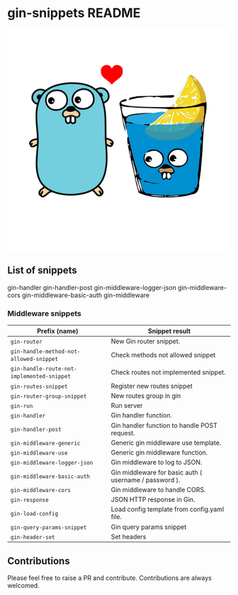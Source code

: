 # gin-snippets README

![gin-framework](images/go-gin-snippets.png)


## List of snippets
gin-handler
gin-handler-post
gin-middleware-logger-json
gin-middleware-cors
gin-middleware-basic-auth
gin-middleware
### Middleware snippets

| Prefix (name)                                 | Snippet result                                          |
|-----------------------------------------------|---------------------------------------------------------|
| `gin-router`                  | New Gin router snippet. 
| `gin-handle-method-not-allowed-snippet`                  | Check methods not allowed snippet 
| `gin-handle-route-not-implemented-snippet`                  | Check routes not implemented snippet.  
| `gin-routes-snippet`                  | Register new routes snippet
| `gin-router-group-snippet`                  | New routes group in gin |
| `gin-run`                  | Run server |
| `gin-handler`                  | Gin handler function.                             |
| `gin-handler-post`           | Gin handler function to handle POST request.                    |
| `gin-middleware-generic`            | Generic gin middleware use template.                       |
| `gin-middleware-use`            | Generic gin middleware function.                       |
| `gin-middleware-logger-json`             | Gin middleware to log to JSON.                |
| `gin-middleware-basic-auth`      | Gin middleware for basic auth ( username / password ).       |
| `gin-middleware-cors`       | Gin middleware to handle CORS.          |
| `gin-response`       | JSON HTTP response in Gin.          |
| `gin-load-config`       | Load config template from config.yaml file.          |
| `gin-query-params-snippet`       | Gin query params snippet          |
| `gin-header-set`       | Set headers         |


## Contributions

Please feel free to raise a PR and contribute. Contributions are always welcomed.
